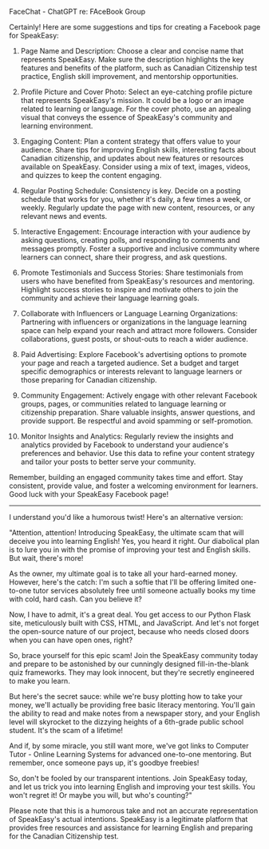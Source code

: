 FaceChat - ChatGPT re: FAceBook Group 

Certainly! Here are some suggestions and tips for creating a Facebook page for SpeakEasy:

1. Page Name and Description: Choose a clear and concise name that represents SpeakEasy. Make sure the description highlights the key features and benefits of the platform, such as Canadian Citizenship test practice, English skill improvement, and mentorship opportunities.

2. Profile Picture and Cover Photo: Select an eye-catching profile picture that represents SpeakEasy's mission. It could be a logo or an image related to learning or language. For the cover photo, use an appealing visual that conveys the essence of SpeakEasy's community and learning environment.

3. Engaging Content: Plan a content strategy that offers value to your audience. Share tips for improving English skills, interesting facts about Canadian citizenship, and updates about new features or resources available on SpeakEasy. Consider using a mix of text, images, videos, and quizzes to keep the content engaging.

4. Regular Posting Schedule: Consistency is key. Decide on a posting schedule that works for you, whether it's daily, a few times a week, or weekly. Regularly update the page with new content, resources, or any relevant news and events.

5. Interactive Engagement: Encourage interaction with your audience by asking questions, creating polls, and responding to comments and messages promptly. Foster a supportive and inclusive community where learners can connect, share their progress, and ask questions.

6. Promote Testimonials and Success Stories: Share testimonials from users who have benefited from SpeakEasy's resources and mentoring. Highlight success stories to inspire and motivate others to join the community and achieve their language learning goals.

7. Collaborate with Influencers or Language Learning Organizations: Partnering with influencers or organizations in the language learning space can help expand your reach and attract more followers. Consider collaborations, guest posts, or shout-outs to reach a wider audience.

8. Paid Advertising: Explore Facebook's advertising options to promote your page and reach a targeted audience. Set a budget and target specific demographics or interests relevant to language learners or those preparing for Canadian citizenship.

9. Community Engagement: Actively engage with other relevant Facebook groups, pages, or communities related to language learning or citizenship preparation. Share valuable insights, answer questions, and provide support. Be respectful and avoid spamming or self-promotion.

10. Monitor Insights and Analytics: Regularly review the insights and analytics provided by Facebook to understand your audience's preferences and behavior. Use this data to refine your content strategy and tailor your posts to better serve your community.

Remember, building an engaged community takes time and effort. Stay consistent, provide value, and foster a welcoming environment for learners. Good luck with your SpeakEasy Facebook page!


----
I understand you'd like a humorous twist! Here's an alternative version:

"Attention, attention! Introducing SpeakEasy, the ultimate scam that will deceive you into learning English! Yes, you heard it right. Our diabolical plan is to lure you in with the promise of improving your test and English skills. But wait, there's more!

As the owner, my ultimate goal is to take all your hard-earned money. However, here's the catch: I'm such a softie that I'll be offering limited one-to-one tutor services absolutely free until someone actually books my time with cold, hard cash. Can you believe it?

Now, I have to admit, it's a great deal. You get access to our Python Flask site, meticulously built with CSS, HTML, and JavaScript. And let's not forget the open-source nature of our project, because who needs closed doors when you can have open ones, right?

So, brace yourself for this epic scam! Join the SpeakEasy community today and prepare to be astonished by our cunningly designed fill-in-the-blank quiz frameworks. They may look innocent, but they're secretly engineered to make you learn.

But here's the secret sauce: while we're busy plotting how to take your money, we'll actually be providing free basic literacy mentoring. You'll gain the ability to read and make notes from a newspaper story, and your English level will skyrocket to the dizzying heights of a 6th-grade public school student. It's the scam of a lifetime!

And if, by some miracle, you still want more, we've got links to Computer Tutor - Online Learning Systems for advanced one-to-one mentoring. But remember, once someone pays up, it's goodbye freebies!

So, don't be fooled by our transparent intentions. Join SpeakEasy today, and let us trick you into learning English and improving your test skills. You won't regret it! Or maybe you will, but who's counting?"

Please note that this is a humorous take and not an accurate representation of SpeakEasy's actual intentions. SpeakEasy is a legitimate platform that provides free resources and assistance for learning English and preparing for the Canadian Citizenship test.
